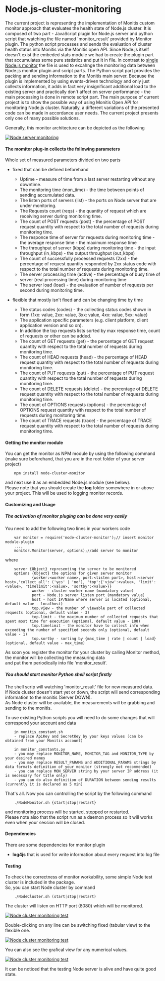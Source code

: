 Node.js-cluster-monitoring
==========================

  The current project is representing the implementation of Monitis custom monitor approach that evaluates the health state of Node.js cluster. 
It is composed of two part - JavaScript plugin for Node.js server and python script that watching the file named 'monitor_result' provided by Monitor plugin. 
The python script processes and sends the evaluation of cluster health status into Monitis via the Monitis open API. 
Since Node.js itself doesn't exist the embeded stats module we had to create the plugin part that accumulates some pure statistics and put it in file. 
In contrast to [single Node.js monitor](https://github.com/shunanya/Node.js-monitoring) the file is used to excahnge the monitoring data between Node.js monitor plugin and script parts.
The Python script part provides the packing and sending information to the Monitis main server. 
Because the plugin is implemented by using events-driven technology and only just collects information, it adds in fact very insignificant additional load 
to the existing server and practically don't affect on server performance  - the main processing is done in remote script part.
The main purpose of current project is to show the possible way of using Monitis Open API for monitoring Node.js cluster. 
Naturally, a different variations of the presented code can be made in accordance user needs. 
The current project presents only one of many possible solutions.

Generally, this monitor architecture can be depicted as the following 

<a href="http://imgur.com/dTsBi"><img src="http://i.imgur.com/dTsBi.png" title="Node server monitoring" /></a>

#### The momitor plug-in collects the following parameters

Whole set of measured parameters divided on two parts  

- fixed that can be defined beforehand  

    + Uptime - measure of time from a last server restarting without any downtime.  
    + The monitoring time (mon_time) - the time between points of sending accumulated data.  
    + The listen ports of servers (list) - the ports on Node server that are under monitoring.  
    + The Requests count (reqs) - the quantity of request which are receiving server during monitoring time.  
    + The count of POST requests (post) - the percentage of POST request quantity with respect to the total number of requests during monitoring time.  
    + The responce time of server for requests during monitoring time
          - the average response time 
          - the maximum response time
    + The throughput of server (kbps) during monitoring time
          - the input throughput (in_kbps)
          - the output throughput (out_kbps)
    + The count of successfully processed requests (2xx) - the percentage of request quantity responded by 2xx status code with respect to the total number of requests during monitoring time.
    + The server processing time (active) - the percentage of busy time of server (real processing time) during monitoring time
    + The server load (load) - the evaluation of number of requests per second during monitoring time.  
  

- flexible that mostly isn't fixed and can be changing time by time  

    + The status codes (codes) - the collecting status codes shown in form {1xx: value, 2xx: value, 3xx: value, 4xx: value, 5xx: value}  
    + The application specific parameters (e.g. client platform, client application version and so on).  
    + In addition the top requests lists sorted by max response time, count of requests  or other  can be added.  
	+ The count of GET requests (get) - the percentage of GET request quantity with respect to the total number of requests during monitoring time.
	+ The count of HEAD requests (head) - the percentage of HEAD request quantity with respect to the total number of requests during monitoring time.  
	+ The count of PUT requests (put) - the percentage of PUT request quantity with respect to the total number of requests during monitoring time.  
	+ The count of DELETE requests (delete) - the percentage of DELETE request quantity with respect to the total number of requests during monitoring time.  
	+ The count of OPTIONS requests (options) - the percentage of OPTIONS request quantity with respect to the total number of requests during monitoring time.  
	+ The count of TRACE requests (trace) - the percentage of TRACE request quantity with respect to the total number of requests during monitoring time.

#### Getting the monitor module
You can get the monitor as NPM module by using the following command  
(make sure beforehand, that you are in the root folder of your server project)  

        npm install node-cluster-monitor

and next use it as an embedded Node.js module (see below).  
Please note that you should create the __log__ folder somewhere in or above your project. This will be used to logging monitor records.

#### Customizing and Usage
##### The activation of monitor pluging can be done very easily 

You need to add the following two lines in your workers code  

        var monitor = require('node-cluster-monitor');// insert monitor module-plugin
        ....
        monitor.Monitor(server, options);//add server to monitor

   where  

        server {Object} representing the server to be monitored
        options {Object} the options for given server monitor 
                {worker:<worker name>, port:<listen port>, host:<server host>,'collect_all': ('yes' | 'no'), 'top':{'view':<value>, 'limit':<value>, 'timelimit':<value>, 'sortby':<value>}} 
                worker - cluster worker name (mandatory value)
                port - Node.js server listen port (mandatory value)
                host - host IP/Name where server is located (optional, default value - localhost)
                top.view - the number of viewable part of collected requests (optional, default value - 3)
                top.limit - the maximum number of collected requests that spent most time for execution (optional, default value - 100)
                top.timelimit - the monitor have to collect info when exceeding the number of specified seconds only (optional, default value - 1)
                top.sortby - sorting by {max_time | rate | count | load} (optional, default value - max_time)
 
As soon you register the monitor for your cluster by calling Monitor method, the monitor will be collecting the measuring data  
and put them periodically into file 'monitor_result'.  

##### You should start monitor Python shell script firstly
The shell scrip will watching 'monitor_result' file for new measured data.  
If Node cluster doesn't start yet or down, the script will send corresponding information to the monitis (Server DOWN).  
As Node cluster will be available, the measurements will be grabbing and sending to the monitis.  
 
To use existing Python scripts you will need to do some changes that will correspond your account and data

        in monitis_constant.sh 
        - replace ApiKey and SecretKey by your keys values (can be obtained from your Monitis account)
         
        in monitor_constants.py 
        - you may replace MONITOR_NAME, MONITOR_TAG and MONITOR_TYPE by your desired names
        - you may replace RESULT_PARAMS and ADDITIONAL_PARAMS strings by data formats definition of your monitor (strongly not recommended)
        - you can replace MON_SERVER string by your server IP address (it is necessary for title only)
        - you can do also definition of DURATION between sending results (currently it is declared as 5 min)
        
That's all. Now you can controlling the script by the following command  

        ./NodeMonitor.sh {start|stop|restart}

and monitoring process will be started, stopped or restarted.  
Please note also that the script run as a daemon process so it will works even when your session will be closed.

#### Dependencies
There are some dependencies for monitor plugin  

   - __log4js__ that is used for write information about  every request into log file  

#### Testing 
To check the correctness of monitor workability, some simple Node test cluster is included in the package.  
So, you can start Node cluster by command  

        ./NodeCluster.sh (start|stop|restart)

The cluster will listen on HTTP port (8080) which will be monitored.  
  
<a href="http://imgur.com/k6qaP"><img src="http://i.imgur.com/IoJfNQR.png" title="Node cluster monitoring test" /></a>

Double-clicking on any line can be switching fixed (tabular view) to the flexible one.  

<a href="http://imgur.com/JiRBX"><img src="http://i.imgur.com/Me5czze.png" title="Node cluster monitoring test" /></a>

You can also see the grafical view for any numerical values.  

<a href="http://imgur.com/YIZIc"><img src="http://i.imgur.com/jWfuzzs.png" title="Node cluster monitoring test" /></a>

It can be noticed that the testing Node server is alive and have quite good state.  



